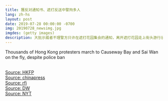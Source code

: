 ```yaml
---
title: 獲反对通知书、遮打反送中警拘多人
lang: zh-hs
layout: post
date: 2019-07-28 00:00:00 -0700
img: 20190728_newsimg.jpg
imgdes: (getty images)
description: 大批示威者不理警方只许在遮打花园集会的通知，离开遮打花园走上街头游行示威。大约两百名示威者在前往中联办途中，被特警拦截。警方通过高音喇叭呼吁示威者立即结束“非法集会”，随后警方向示威者发射了催泪瓦斯和橡皮子弹。部分示威者则向警方投掷石块。49名示威者遭到逮捕。两名记者受伤。至少有一名示威者头部受伤。
---
```



Thousands of Hong Kong protesters march to Causeway Bay and Sai Wan on the fly, despite police ban

<br>[Source: HKFP](https://www.hongkongfp.com/2019/07/28/protesters-march-causeway-bay-sai-wan-fly-despite-police-ban/)
<br>[Source: chinapress](https://www.chinapress.com.my/20190729/%E2%97%A4%E5%8F%8D%E9%80%81%E4%B8%AD%E2%97%A2-%E9%A6%99%E6%B8%AF%E5%85%A5%E5%A4%9C%E6%B2%A6%E6%B8%B8%E5%87%BB%E6%88%98%E5%9C%BA-49%E4%BA%BA%E6%B6%89%E6%8C%81%E6%AD%A6%E5%99%A8%E8%A2%AB%E6%8D%95/)
<br>[Source: rfi](http://cn.rfi.fr/%E4%B8%AD%E5%9B%BD/20190728-%E9%A6%99%E6%B8%AF%E8%AD%A6%E6%96%B9%E5%91%A8%E6%97%A5%E5%9C%A8%E4%B8%AD%E8%81%94%E5%8A%9E%E9%99%84%E8%BF%91%E5%90%91%E7%A4%BA%E5%A8%81%E8%80%85%E5%8F%91%E5%B0%84%E5%82%AC%E6%B3%AA%E5%BC%B9)
<br>[Source: DW](https://www.dw.com/zh/%E9%A6%99%E6%B8%AF%E5%91%A8%E6%97%A5%E5%86%8D%E7%88%86%E5%86%B2%E7%AA%81-%E8%AD%A6%E6%96%B9%E9%80%AE%E6%8D%9549%E4%BA%BA/a-49775815)
<br>[Source: NYT](https://cn.nytimes.com/china/20190729/hong-kong-police-protest/)